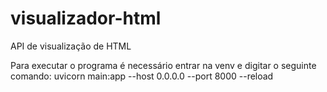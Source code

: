 # visualizador-html
API de visualização de HTML


Para executar o programa é necessário entrar na venv e digitar o seguinte comando:
uvicorn main:app --host 0.0.0.0 --port 8000 --reload
